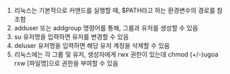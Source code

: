 1. 리눅스는 기본적으로 커맨드를 실행할 때, $PATH라고 하는 환경변수의 경로를 참조함
2. adduser 또는 addgroup 명령어를 통해, 그룹과 유저를 생성할 수 있음
3. su 유저명을 입력하면 유저를 변경할 수 있음
4. deluser 유저명을 입력하면 해당 유저 계정을 삭제할 수 있음
5. 리눅스에는 각 그룹 및 유저, 생성자에게 rwx 권한이 있는데
chmod (+/-)ugoa rxw [파일명]으로 권한을 부여할 수 있음

